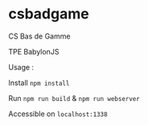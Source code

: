# csbadgame
CS Bas de Gamme

TPE BabylonJS

Usage :

Install `npm install`

Run `npm run build` & `npm run webserver`

Accessible on `localhost:1338`